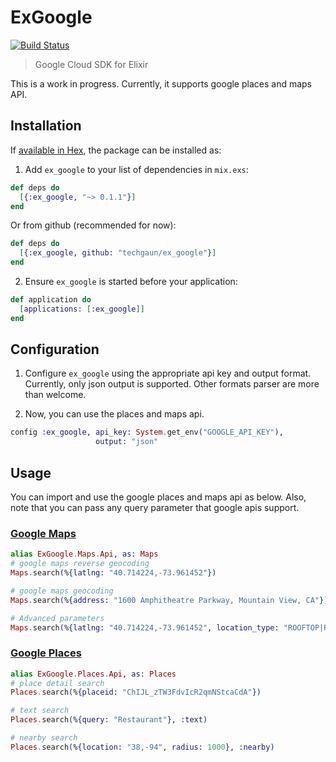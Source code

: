 # ExGoogle

[![Build Status](https://semaphoreci.com/api/v1/samaracharya/ex_google/branches/master/badge.svg)](https://semaphoreci.com/samaracharya/ex_google)

> Google Cloud SDK for Elixir

This is a work in progress. Currently, it supports google places and maps API.

## Installation

If [available in Hex](https://hex.pm/docs/publish), the package can be installed as:

1. Add `ex_google` to your list of dependencies in `mix.exs`:

```elixir
def deps do
  [{:ex_google, "~> 0.1.1"}]
end
```

Or from github (recommended for now):

```elixir
def deps do
  [{:ex_google, github: "techgaun/ex_google"}]
end
```

2. Ensure `ex_google` is started before your application:

```elixir
def application do
  [applications: [:ex_google]]
end
```

## Configuration

1. Configure `ex_google` using the appropriate api key and output format. Currently, only json output is supported. Other formats parser are more than welcome.

2. Now, you can use the places and maps api.

```elixir
config :ex_google, api_key: System.get_env("GOOGLE_API_KEY"),
                   output: "json"
```

## Usage

You can import and use the google places and maps api as below. Also, note that you can pass any query parameter that google apis support.

### [Google Maps](https://developers.google.com/maps/documentation/geocoding/intro)

```elixir
alias ExGoogle.Maps.Api, as: Maps
# google maps reverse geocoding
Maps.search(%{latlng: "40.714224,-73.961452"})

# google maps geocoding
Maps.search(%{address: "1600 Amphitheatre Parkway, Mountain View, CA"})

# Advanced parameters
Maps.search(%{latlng: "40.714224,-73.961452", location_type: "ROOFTOP|RANGE_INTERPOLATED|GEOMETRIC_CENTER", result_type: "street_address"})
```

### [Google Places](https://developers.google.com/places/web-service/)

```elixir
alias ExGoogle.Places.Api, as: Places
# place detail search
Places.search(%{placeid: "ChIJL_zTW3FdvIcR2qmNStcaCdA"})

# text search
Places.search(%{query: "Restaurant"}, :text)

# nearby search
Places.search(%{location: "38,-94", radius: 1000}, :nearby)
```
